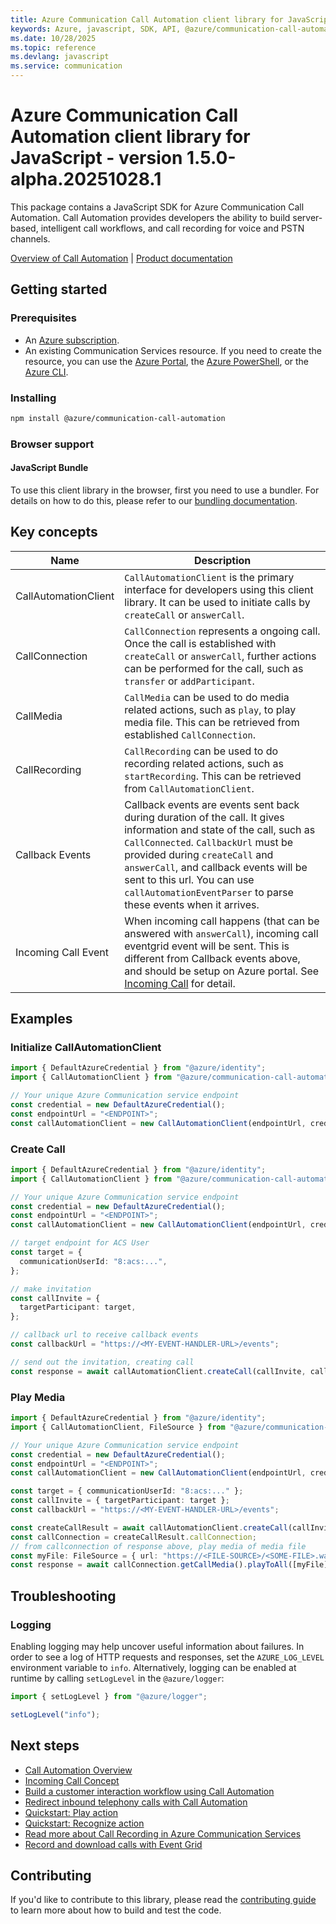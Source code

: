 ```yaml
---
title: Azure Communication Call Automation client library for JavaScript
keywords: Azure, javascript, SDK, API, @azure/communication-call-automation, communication
ms.date: 10/28/2025
ms.topic: reference
ms.devlang: javascript
ms.service: communication
---
```

# Azure Communication Call Automation client library for JavaScript - version 1.5.0-alpha.20251028.1 


This package contains a JavaScript SDK for Azure Communication Call Automation. Call Automation provides developers the ability to build server-based, intelligent call workflows, and call recording for voice and PSTN channels.

[Overview of Call Automation][overview] | [Product documentation][product_docs]

## Getting started

### Prerequisites

- An [Azure subscription][azure_sub].
- An existing Communication Services resource. If you need to create the resource, you can use the [Azure Portal][azure_portal], the [Azure PowerShell][azure_powershell], or the [Azure CLI][azure_cli].

### Installing

```bash
npm install @azure/communication-call-automation
```

### Browser support

#### JavaScript Bundle

To use this client library in the browser, first you need to use a bundler. For details on how to do this, please refer to our [bundling documentation][build_doc].

## Key concepts

| Name                         | Description                                                                                                                                                                                                                                                                                                                              |
| ---------------------------- | ---------------------------------------------------------------------------------------------------------------------------------------------------------------------------------------------------------------------------------------------------------------------------------------------------------------------------------------- |
| CallAutomationClient         | `CallAutomationClient` is the primary interface for developers using this client library. It can be used to initiate calls by `createCall` or `answerCall`.                                                                                                                                                                              |
| CallConnection               | `CallConnection` represents a ongoing call. Once the call is established with `createCall` or `answerCall`, further actions can be performed for the call, such as `transfer` or `addParticipant`.                                                                                                                                       |
| CallMedia                    | `CallMedia` can be used to do media related actions, such as `play`, to play media file. This can be retrieved from established `CallConnection`.                                                                                                                                                                                        |
| CallRecording                | `CallRecording` can be used to do recording related actions, such as `startRecording`. This can be retrieved from `CallAutomationClient`.                                                                                                                                                                                                |
| Callback Events              | Callback events are events sent back during duration of the call. It gives information and state of the call, such as `CallConnected`. `CallbackUrl` must be provided during `createCall` and `answerCall`, and callback events will be sent to this url. You can use `callAutomationEventParser` to parse these events when it arrives. |
| Incoming Call Event          | When incoming call happens (that can be answered with `answerCall`), incoming call eventgrid event will be sent. This is different from Callback events above, and should be setup on Azure portal. See [Incoming Call][incomingcall] for detail.                                                                                        |

## Examples

### Initialize CallAutomationClient

```ts snippet:ReadmeSampleCreateClient_Node
import { DefaultAzureCredential } from "@azure/identity";
import { CallAutomationClient } from "@azure/communication-call-automation";

// Your unique Azure Communication service endpoint
const credential = new DefaultAzureCredential();
const endpointUrl = "<ENDPOINT>";
const callAutomationClient = new CallAutomationClient(endpointUrl, credential);
```

### Create Call

```ts snippet:ReadmeSampleCreateCall
import { DefaultAzureCredential } from "@azure/identity";
import { CallAutomationClient } from "@azure/communication-call-automation";

// Your unique Azure Communication service endpoint
const credential = new DefaultAzureCredential();
const endpointUrl = "<ENDPOINT>";
const callAutomationClient = new CallAutomationClient(endpointUrl, credential);

// target endpoint for ACS User
const target = {
  communicationUserId: "8:acs:...",
};

// make invitation
const callInvite = {
  targetParticipant: target,
};

// callback url to receive callback events
const callbackUrl = "https://<MY-EVENT-HANDLER-URL>/events";

// send out the invitation, creating call
const response = await callAutomationClient.createCall(callInvite, callbackUrl);
```

### Play Media

```ts snippet:ReadmeSamplePlayMedia
import { DefaultAzureCredential } from "@azure/identity";
import { CallAutomationClient, FileSource } from "@azure/communication-call-automation";

// Your unique Azure Communication service endpoint
const credential = new DefaultAzureCredential();
const endpointUrl = "<ENDPOINT>";
const callAutomationClient = new CallAutomationClient(endpointUrl, credential);

const target = { communicationUserId: "8:acs:..." };
const callInvite = { targetParticipant: target };
const callbackUrl = "https://<MY-EVENT-HANDLER-URL>/events";

const createCallResult = await callAutomationClient.createCall(callInvite, callbackUrl);
const callConnection = createCallResult.callConnection;
// from callconnection of response above, play media of media file
const myFile: FileSource = { url: "https://<FILE-SOURCE>/<SOME-FILE>.wav", kind: "fileSource" };
const response = await callConnection.getCallMedia().playToAll([myFile]);
```

## Troubleshooting

### Logging

Enabling logging may help uncover useful information about failures. In order to see a log of HTTP requests and responses, set the `AZURE_LOG_LEVEL` environment variable to `info`. Alternatively, logging can be enabled at runtime by calling `setLogLevel` in the `@azure/logger`:

```ts snippet:SetLogLevel
import { setLogLevel } from "@azure/logger";

setLogLevel("info");
```

## Next steps

- [Call Automation Overview][overview]
- [Incoming Call Concept][incomingcall]
- [Build a customer interaction workflow using Call Automation][build1]
- [Redirect inbound telephony calls with Call Automation][build2]
- [Quickstart: Play action][build3]
- [Quickstart: Recognize action][build4]
- [Read more about Call Recording in Azure Communication Services][recording1]
- [Record and download calls with Event Grid][recording2]

## Contributing

If you'd like to contribute to this library, please read the [contributing guide](https://github.com/Azure/azure-sdk-for-js/blob/main/CONTRIBUTING.md) to learn more about how to build and test the code.

<!-- LINKS -->

[overview]: https://learn.microsoft.com/azure/communication-services/concepts/voice-video-calling/call-automation
[product_docs]: https://learn.microsoft.com/azure/communication-services/overview
[azure_cli]: https://learn.microsoft.com/cli/azure
[azure_sub]: https://azure.microsoft.com/free/
[azure_portal]: https://portal.azure.com
[azure_powershell]: https://learn.microsoft.com/powershell/module/az.communication/new-azcommunicationservice
[build_doc]: https://github.com/Azure/azure-sdk-for-js/blob/main/documentation/Bundling.md
[incomingcall]: https://learn.microsoft.com/azure/communication-services/concepts/voice-video-calling/incoming-call-notification
[build1]: https://learn.microsoft.com/azure/communication-services/quickstarts/voice-video-calling/callflows-for-customer-interactions?pivots=programming-language-csha
[build2]: https://learn.microsoft.com/azure/communication-services/how-tos/call-automation-sdk/redirect-inbound-telephony-calls?pivots=programming-language-csharp
[build3]: https://learn.microsoft.com/azure/communication-services/quickstarts/voice-video-calling/play-action?pivots=programming-language-csharp
[build4]: https://learn.microsoft.com/azure/communication-services/quickstarts/voice-video-calling/recognize-action?pivots=programming-language-csharp
[recording1]: https://learn.microsoft.com/azure/communication-services/concepts/voice-video-calling/call-recording
[recording2]: https://learn.microsoft.com/azure/communication-services/quickstarts/voice-video-calling/get-started-call-recording?pivots=programming-language-csharp

